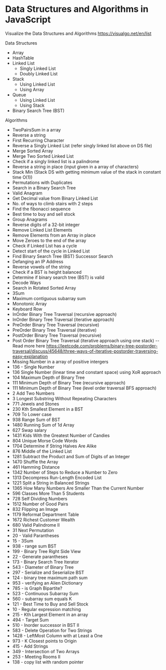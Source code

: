 # Data Structures and Algorithms in JavaScript

Visualize the Data Structures and Algorithms https://visualgo.net/en/list

Data Structures
- Array
- HashTable
- Linked List
  - Singly Linked List
  - Doubly Linked List
- Stack 
  - Using Linked List
  - Using Array
- Queue
  - Using Linked List
  - Using Stack
- Binary Search Tree (BST)

Algorithms
- TwoPairsSum in a array
- Reverse a string
- First Recurring Character
- Reverse a Singly Linked List (refer singly linked list above on DS file)
- Merge Sorted Array
- Merge Two Sorted Linked List
- Check if a singly linked list is a palindrome
- Reverse a string in place (input given in a array of characters)
- Stack Min (Stack DS with getting minimum value of the stack in constant time O(1))
- Permutations with Duplicates
- Search in a Binary Search Tree 
- Valid Anagram
- Get Decimal value from Binary Linked List
- No. of ways to climb stairs with 2 steps
- Find the fibonacci sequence
- Best time to buy and sell stock
- Group Anagrams
- Reverse digits of a 32-bit integer
- Remove Linked List Elements
- Remove Elements from an Array in place
- Move Zeroes to the end of the array
- Check if Linked List has a cycle
- Detect start of the cycle in Linked List
- Find Binary Search Tree (BST) Successor Search
- Defanging an IP Address
- Reverse vowels of the string
- Check if a BST is height balanced
- Determine if binary search tree (BST) is valid
- Decode Ways
- Search in Rotated Sorted Array
- 3Sum
- Maximum contiguous subarray sum
- Monotonic Array
- Keyboard Row
- InOrder Binary Tree Traversal (recursive approach)
- InOrder Binary Tree Traversal (iterative approach)
- PreOrder Binary Tree Traversal (recursive)
- PreOrder Binary Tree Traversal (iterative)
- PostOrder Binary Tree Traversal (recursive)
- Post Order Binary Tree Traversal (iterative approach using one stack)
-- Read more here https://leetcode.com/problems/binary-tree-postorder-traversal/discuss/45648/three-ways-of-iterative-postorder-traversing-easy-explanation
- Missing Number in a array of positive intergers
- 136 - Single Number
- 136 Single Number (linear time and constant space) using XoR approach
- 104 Maximum Depth of Binary Tree
- 111 Minimum Depth of Binary Tree (recursive approach)
- 111 Minimum Depth of Binary Tree (level order traversal BFS approach)
- 2 Add Two Numbers
- 3 Longest Substring Without Repeating Characters
- 771 Jewels and Stones
- 230 Kth Smallest Element in a BST
- 709 To Lower case
- 938 Range Sum of BST
- 1480 Running Sum of 1d Array
- 627 Swap salary
- 1431 Kids With the Greatest Number of Candies
- 804 Unique Morse Code Words
- 1704 Determine if String Halves Are Alike 
- 876 Middle of the Linked List
- 1281 Subtract the Product and Sum of Digits of an Integer
- 1470 Shuffle the Array
- 461 Hamming Distance
- 1342 Number of Steps to Reduce a Number to Zero
- 1313 Decompress Run-Length Encoded List
- 1221 Split a String in Balanced Strings
- 1365 How Many Numbers Are Smaller Than the Current Number
- 596 Classes More Than 5 Students
- 728 Self Dividing Numbers
- 1512 Number of Good Pairs
- 832 Flipping an Image
- 1179 Reformat Department Table
- 1672 Richest Customer Wealth
- 680 Valid Palindrome II
- 31 Next Permutation
- 20 - Valid Parantheses
- 15 - 3Sum
- 938 - range sum BST
- 199 - Binary Tree Right Side View
- 22 - Generate parantheses
- 173 - Binary Search Tree Iterator
- 543 - Diameter of Binary Tree
- 297 - Serialize and Seserialize BST
- 124 - binary tree maximum path sum
- 953 - verifying an Alien Dictionary
- 785 - is Graph Bipartite?
- 523 - Continuous Subarray Sum
- 560 - subarray sum equals K
- 121 - Best Time to Buy and Sell Stock
- 10 - Regular expression matching
- 215 - Kth Largest Element in an array
- 494 - Target Sum
- 510 - Inorder successor in BST II
- 583 - Delete Operation for Two Strings
- 1428 - LeftMost Column with at Least a One
- 973 - K Closest points to Origin
- 415 - Add Strings
- 349 - Intersection of Two Arrays
- 253 - Meeting Rooms II
- 138 - copy list with random pointer 
